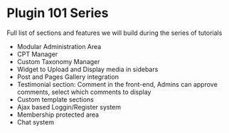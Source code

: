 # Plugin 101 Series

Full list of sections and features we will build during the series of tutorials

- Modular Administration Area
- CPT Manager
- Custom Taxonomy Manager
- Widget to Upload and Display media in sidebars
- Post and Pages Gallery integration
- Testimonial section: Comment in the front-end, Admins can approve comments,
  select which comments to display
- Custom template sections
- Ajax based Loggin/Register system
- Membership protected area
- Chat system
